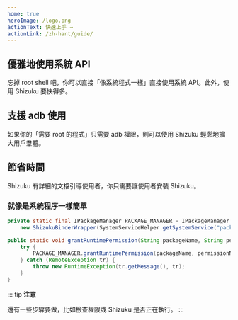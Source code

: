 ```yaml
---
home: true
heroImage: /logo.png
actionText: 快速上手 →
actionLink: /zh-hant/guide/
---
```


<div style="text-align: center">
  <Bit/>
</div>

<div class="features">
  <div class="feature">
    <h2>優雅地使用系統 API</h2>
    <p>忘掉 root shell 吧，你可以直接「像系統程式一樣」直接使用系統 API。此外，使用 Shizuku 要快得多。</p>
  </div>
  <div class="feature">
    <h2>支援 adb 使用</h2>
    <p>如果你的「需要 root 的程式」只需要 adb 權限，則可以使用 Shizuku 輕鬆地擴大用戶羣體。</p>
  </div>
  <div class="feature">
    <h2>節省時間</h2>
    <p>Shizuku 有詳細的文檔引導使用者，你只需要讓使用者安裝 Shizuku。</p>
  </div>
</div>

### 就像是系統程序一樣簡單

```java
private static final IPackageManager PACKAGE_MANAGER = IPackageManager.Stub.asInterface(
    new ShizukuBinderWrapper(SystemServiceHelper.getSystemService("package")));

public static void grantRuntimePermission(String packageName, String permissionName, int userId) {
    try {
        PACKAGE_MANAGER.grantRuntimePermission(packageName, permissionName, userId);
    } catch (RemoteException tr) {
        throw new RuntimeException(tr.getMessage(), tr);
    }
}
```

::: tip
**注意**

還有一些步驟要做，比如檢查權限或 Shizuku 是否正在執行。
:::